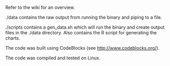 Refer to the wiki for an overview.


./data contains the raw output from running the binary and piping to a file.

./scripts contains a gen_data.sh which will run the binary and create output files in the ./data directory.
Also contains the R script for generating the charts.

 
The code  was built using CodeBlocks (see http://www.codeblocks.org/).

The code was compiled and tested on Linux.
